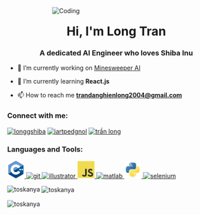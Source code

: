 <img src="https://wallpaperaccess.com/full/9336992.gif" align="right" alt="Coding" width="400">
<h1 align="center">Hi, I'm Long Tran</h1>
<h3 align="center">A dedicated AI Engineer who loves Shiba Inu</h3>

- 🔭 I’m currently working on [Minesweeper AI](https://cs50.harvard.edu/ai/2023/projects/1/minesweeper/)

- 🌱 I’m currently learning **React.js**

- 📫 How to reach me **trandanghienlong2004@gmail.com**

<h3 align="left">Connect with me:</h3>
<p align="left">
<a href="https://fb.com/longgshiba" target="blank"><img align="center" src="https://raw.githubusercontent.com/rahuldkjain/github-profile-readme-generator/master/src/images/icons/Social/facebook.svg" alt="longgshiba" height="30" width="40" /></a>
<a href="https://instagram.com/iartpedgnol" target="blank"><img align="center" src="https://raw.githubusercontent.com/rahuldkjain/github-profile-readme-generator/master/src/images/icons/Social/instagram.svg" alt="iartpedgnol" height="30" width="40" /></a>
<a href="https://www.leetcode.com/trần long" target="blank"><img align="center" src="https://raw.githubusercontent.com/rahuldkjain/github-profile-readme-generator/master/src/images/icons/Social/leet-code.svg" alt="trần long" height="30" width="40" /></a>
</p>

<h3 align="left">Languages and Tools:</h3>
<p align="left"> <a href="https://www.w3schools.com/cpp/" target="_blank" rel="noreferrer"> <img src="https://raw.githubusercontent.com/devicons/devicon/master/icons/cplusplus/cplusplus-original.svg" alt="cplusplus" width="40" height="40"/> </a> <a href="https://git-scm.com/" target="_blank" rel="noreferrer"> <img src="https://www.vectorlogo.zone/logos/git-scm/git-scm-icon.svg" alt="git" width="40" height="40"/> </a> <a href="https://www.adobe.com/in/products/illustrator.html" target="_blank" rel="noreferrer"> <img src="https://www.vectorlogo.zone/logos/adobe_illustrator/adobe_illustrator-icon.svg" alt="illustrator" width="40" height="40"/> </a> <a href="https://developer.mozilla.org/en-US/docs/Web/JavaScript" target="_blank" rel="noreferrer"> <img src="https://raw.githubusercontent.com/devicons/devicon/master/icons/javascript/javascript-original.svg" alt="javascript" width="40" height="40"/> </a> <a href="https://www.mathworks.com/" target="_blank" rel="noreferrer"> <img src="https://upload.wikimedia.org/wikipedia/commons/2/21/Matlab_Logo.png" alt="matlab" width="40" height="40"/> </a> <a href="https://www.python.org" target="_blank" rel="noreferrer"> <img src="https://raw.githubusercontent.com/devicons/devicon/master/icons/python/python-original.svg" alt="python" width="40" height="40"/> </a> <a href="https://www.selenium.dev" target="_blank" rel="noreferrer"> <img src="https://raw.githubusercontent.com/detain/svg-logos/780f25886640cef088af994181646db2f6b1a3f8/svg/selenium-logo.svg" alt="selenium" width="40" height="40"/> </a> </p>

<p><img align="left" src="https://github-readme-stats.vercel.app/api/top-langs?username=toskanya&show_icons=true&locale=en&layout=compact" alt="toskanya" /></p>

<p>&nbsp;<img align="center" src="https://github-readme-stats.vercel.app/api?username=toskanya&show_icons=true&locale=en" alt="toskanya" /></p>

<p><img align="center" src="https://github-readme-streak-stats.herokuapp.com/?user=toskanya&" alt="toskanya" /></p>

